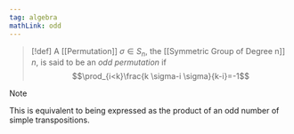 ```yaml
---
tag: algebra
mathLink: odd
---
```

>[!def]
>A [[Permutation]] $\sigma\in S_{n}$, the [[Symmetric Group of Degree n]] $n$, is said to be an *odd permutation* if $$\prod_{i<k}\frac{k \sigma-i \sigma}{k-i}=-1$$
>

>[!note]
>This is equivalent to being expressed as the product of an odd number of simple transpositions.

